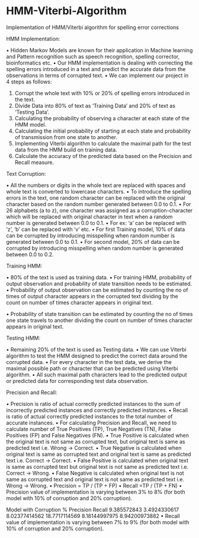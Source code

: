 # HMM-Viterbi-Algorithm
Implementation of HMM/Viterbi algorithm for spelling error corrections

HMM Implementation:

•	Hidden Markov Models are known for their application in Machine learning and Pattern recognition such as speech recognition, spelling corrector, bioinformatics etc.
•	Our HMM implementation is dealing with correcting the spelling errors introduced in a text and predict the accurate data from the observations in terms of corrupted text.
•	We can implement our project in 4 steps as follows:
1.	Corrupt the whole text with 10% or 20% of spelling errors introduced in the text.
2.	Divide Data into 80% of text as ‘Training Data’ and 20% of text as ‘Testing Data’.
3.	Calculating the probability of observing a character at each state of the HMM model.
4.	Calculating the initial probability of starting at each state and probability of transmission from one state to another.
5.	Implementing Viterbi algorithm to calculate the maximal path for the test data from the HMM build on training data.
6.	Calculate the accuracy of the predicted data based on the Precision and Recall measure.

Text Corruption:

•	All the numbers or digits in the whole text are replaced with spaces and whole text is converted to lowercase characters.
•	To introduce the spelling errors in the text, one random character can be replaced with the original character based on the random number generated between 0.0 to 0.1.
•	For 26 alphabets (a to z), one character was assigned as a corruption-character which will be replaced with original character in text when a random number is generated between 0.0 to 0.1.
•	For ex: ‘a’ can be replaced with ‘z’, ‘b’ can be replaced with ‘v’ etc.
•	For first Training model, 10% of data can be corrupted by introducing misspelling when random number is generated between 0.0 to 0.1.
•	For second model, 20% of data can be corrupted by introducing misspelling when random number is generated between 0.0 to 0.2.

Training HMM:

•	80% of the text is used as training data.
•	For training HMM, probability of output observation and probability of state transition needs to be estimated.
•	Probability of output observation can be estimated by counting the no of times of output character appears in the corrupted text dividing by the count on number of times character appears in original text.


•	Probability of state transition can be estimated by counting the no of times one state travels to another dividing the count on number of times character appears in original text.

Testing HMM:

•	Remaining 20% of the text is used as Testing data.
•	We can use Viterbi algorithm to test the HMM designed to predict the correct data around the corrupted data.
•	For every character in the test data, we derive the maximal possible path or character that can be predicted using Viterbi algorithm.
•	All such maximal path characters lead to the predicted output or predicted data for corresponding test data observation.

Precision and Recall:

•	Precision is ratio of actual correctly predicted instances to the sum of incorrectly predicted instances and correctly predicted instances.
•	Recall is ratio of actual correctly predicted instances to the total number of accurate instances.
•	For calculating Precision and Recall, we need to calculate number of True Positives (TP), True Negatives (TN), False Positives (FP) and False Negatives (FN).
•	True Positive is calculated when the original text is not same as corrupted text, but original text is same as predicted text i.e. Wrong -> Correct.
•	True Negative is calculated when original text is same as corrupted text and original text is same as predicted text i.e. Correct -> Correct.
•	False Positive is calculated when original text is same as corrupted text but original text is not same as predicted text i.e. Correct -> Wrong.
•	False Negative is calculated when original text is not same as corrupted text and original text is not same as predicted text i.e. Wrong -> Wrong.
•	Precision = TP / (TP + FP)
•	Recall =TP / (TP + FN)
•	Precision value of implementation is varying between 3% to 8% (for both model with 10% of corruption and 20% corruption).

Model with Corruption %	Precision	Recall
9.385572843	3.4924330617	8.02377414562
18.7717114569	8.18144997975	8.94200973882
•	Recall value of implementation is varying between 7% to 9% (for both model with 10% of corruption and 20% corruption).
